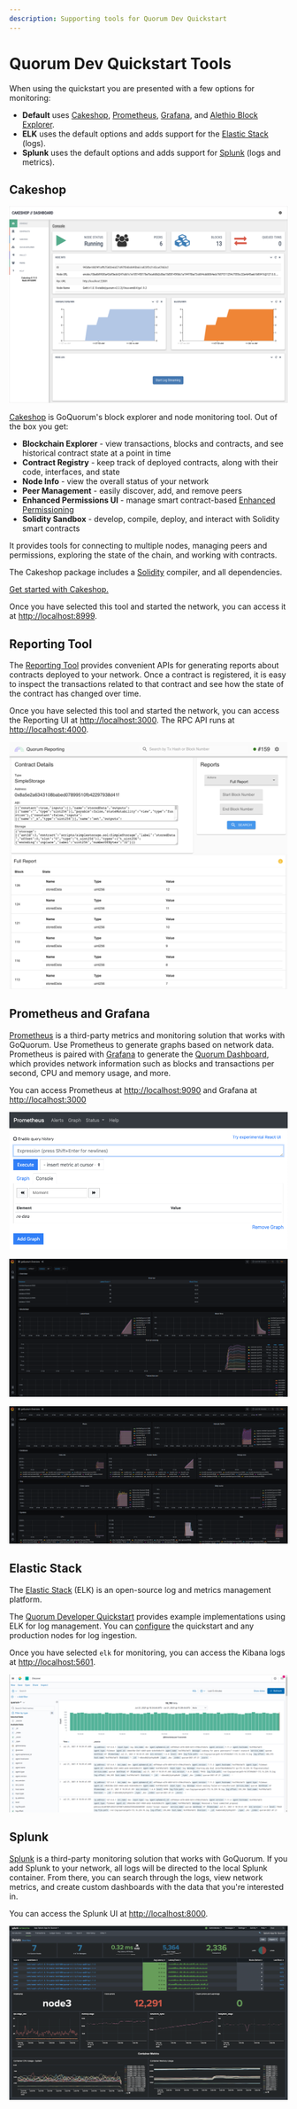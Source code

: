 ```yaml
---
description: Supporting tools for Quorum Dev Quickstart
---
```


# Quorum Dev Quickstart Tools

When using the quickstart you are presented with a few options for monitoring:

* **Default** uses [Cakeshop](#cakeshop), [Prometheus](#prometheus-and-grafana), [Grafana](#prometheus-and-grafana), and
  [Alethio Block Explorer](https://github.com/Alethio/ethereum-lite-explorer).
* **ELK** uses the default options and adds support for the [Elastic Stack](#elastic-stack) (logs).
* **Splunk** uses the default options and adds support for [Splunk](#splunk) (logs and metrics).

## Cakeshop

![Cakeshop](../../images/console.png)

[Cakeshop](https://github.com/ConsenSys/cakeshop) is GoQuorum's block explorer and node monitoring tool.
Out of the box you get:

* **Blockchain Explorer** - view transactions, blocks and contracts, and see historical contract state at a point in time
* **Contract Registry** - keep track of deployed contracts, along with their code, interfaces, and state
* **Node Info** - view the overall status of your network
* **Peer Management** - easily discover, add, and remove peers
* **Enhanced Permissions UI** - manage smart contract-based [Enhanced Permissioning](../../Concepts/Permissioning/Enhanced/EnhancedPermissionsOverview.md)
* **Solidity Sandbox** - develop, compile, deploy, and interact with Solidity smart contracts

It provides tools for connecting to multiple nodes, managing peers and permissions,
exploring the state of the chain, and working with contracts.

The Cakeshop package includes a [Solidity](https://solidity.readthedocs.org/en/latest/)
compiler, and all dependencies.

[Get started with Cakeshop.](../../Reference/Cakeshop/GettingStarted.md)

Once you have selected this tool and started the network, you can access it at [http://localhost:8999](http://localhost:8999).

## Reporting Tool

The [Reporting Tool](https://github.com/ConsenSys/quorum-reporting) provides convenient APIs for generating reports
about contracts deployed to your network.
Once a contract is registered, it is easy to inspect the transactions related to that contract and see how the state of
the contract has changed over time.

Once you have selected this tool and started the network, you can access the Reporting UI at
[http://localhost:3000](http://localhost:3000).
The RPC API runs at [http://localhost:4000](http://localhost:4000).

![Reporting Tool](../../images/reporting2.png)

## Prometheus and Grafana

[Prometheus](https://prometheus.io) is a third-party metrics and monitoring solution that works with GoQuorum.
Use Prometheus to generate graphs based on network data.
Prometheus is paired with [Grafana](https://grafana.com/) to generate the [Quorum Dashboard](https://grafana.com/grafana/dashboards/14360),
which provides network information such as blocks and transactions per second, CPU and memory usage, and more.

You can access Prometheus at [http://localhost:9090](http://localhost:9090) and Grafana at [http://localhost:3000](http://localhost:3000)

![Prometheus](../../images/prometheus.png)

![Grafana system, network and chain infos screenshot](../../images/dashboard_grafana_1.png)

![Grafana detailed chain infos screenshot](../../images/dashboard_grafana_2.png)

## Elastic Stack

The [Elastic Stack](https://www.elastic.co/what-is/elk-stack) (ELK) is an open-source log and metrics management platform.

The [Quorum Developer Quickstart](https://github.com/ConsenSys/quorum-dev-quickstart) provides example implementations
using ELK for log management.
You can [configure](../../HowTo/Monitor/Elastic-Stack.md) the quickstart and any production nodes for log ingestion.

Once you have selected `elk` for monitoring, you can access the Kibana logs at [http://localhost:5601](http://localhost:5601).

![Kibana](../../images/KibanaQuickstart.png)

## Splunk

[Splunk](https://splunkbase.splunk.com/app/4866/#/details) is a third-party monitoring solution that works with GoQuorum.
If you add Splunk to your network, all logs will be directed to the local Splunk container.
From there, you can search through the logs, view network metrics, and create custom dashboards with the data that you're interested in.

You can access the Splunk UI at [http://localhost:8000](http://localhost:8000).

![Splunk](../../images/splunk.png)
